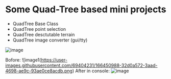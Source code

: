 # Some Quad-Tree based mini projects

- QuadTree Base Class
- QuadTree point selection
- QuadTree desctutable terrain
- QuadTree image converter (gui/tty)

![image](https://user-images.githubusercontent.com/69404231/166443799-3d692f0c-771d-400e-96e9-2f877a18b3ab.png)

Bofore:
![image1(https://user-images.githubusercontent.com/69404231/166450988-32d0a572-3aad-4698-ae9c-93ae0ce8acdb.png)
After in console:
![image](https://user-images.githubusercontent.com/69404231/166450805-b46dd2a1-d36d-44fa-98d5-c119d13b1baa.png)
